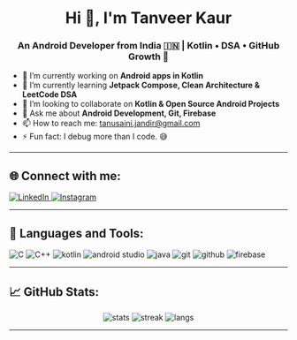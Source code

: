 <h1 align="center">Hi 👋, I'm Tanveer Kaur</h1>
<h3 align="center">An Android Developer from India 🇮🇳 | Kotlin • DSA • GitHub Growth 🚀</h3>


- 🔭 I’m currently working on **Android apps in Kotlin**
- 🌱 I’m currently learning **Jetpack Compose, Clean Architecture & LeetCode DSA**
- 👯 I’m looking to collaborate on **Kotlin & Open Source Android Projects**
- 💬 Ask me about **Android Development, Git, Firebase**
- 📫 How to reach me: tanusaini.jandir@gmail.com
- ⚡ Fun fact: I debug more than I code. 😅

---

## 🌐 Connect with me:

<p align="left">
  <a href="(https://www.linkedin.com/in/tanveer-kaur-56a188304/)" target="_blank">
    <img src="https://img.icons8.com/color/48/000000/linkedin.png" alt="LinkedIn" />
  </a>
  <a href="https://www.instagram.com/tanveer13_/" target="_blank">
    <img src="https://img.icons8.com/color/48/000000/instagram-new--v1.png" alt="Instagram" />
  </a>
</p>

---

## 🧰 Languages and Tools:

<p align="left">
   <img src="https://img.icons8.com/color/48/000000/c-programming.png" alt="C"/>
  <img src="https://img.icons8.com/color/48/000000/c-plus-plus-logo.png" alt="C++"/>
  <img src="https://img.icons8.com/color/48/000000/kotlin.png" alt="kotlin"/>
  <img src="https://img.icons8.com/color/48/000000/android-studio--v3.png" alt="android studio"/>
  <img src="https://img.icons8.com/color/48/000000/java-coffee-cup-logo.png" alt="java"/>
  <img src="https://img.icons8.com/color/48/000000/git.png" alt="git"/>
  <img src="https://img.icons8.com/color/48/000000/github--v1.png" alt="github"/>
  <img src="https://img.icons8.com/color/48/000000/firebase.png" alt="firebase"/>
 
  
</p>

---

## 📈 GitHub Stats:

<p align="center">
  <img src="https://github-readme-stats.vercel.app/api?username=yourgithubusername&show_icons=true&theme=tokyonight" alt="stats" />
  <img src="https://github-readme-streak-stats.herokuapp.com/?user=yourgithubusername&theme=tokyonight" alt="streak" />
  <img src="https://github-readme-stats.vercel.app/api/top-langs/?username=yourgithubusername&layout=compact&theme=tokyonight" alt="langs" />
</p>

---
